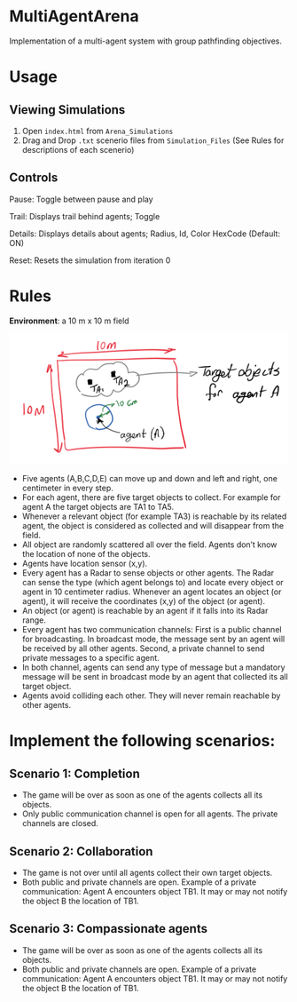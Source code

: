 # MultiAgentArena
Implementation of a multi-agent system with group pathfinding objectives.



# Usage

## Viewing Simulations

1. Open ```index.html``` from ```Arena_Simulations```
2. Drag and Drop ```.txt``` scenerio files from ```Simulation_Files``` (See Rules for descriptions of each scenerio)

## Controls

Pause: Toggle between pause and play

Trail: Displays trail behind agents; Toggle

Details: Displays details about agents; Radius, Id, Color HexCode (Default: ON)

Reset: Resets the simulation from iteration 0


# Rules

**Environment**: a 10 m x 10 m field

![Arena](arena.png?raw=true "Arena")

* Five agents (A,B,C,D,E) can move up and down and left and right, one centimeter in every step.
* For each agent, there are five target objects to collect. For example for agent A the target
objects are TA1 to TA5.
* Whenever a relevant object (for example TA3) is reachable by its related agent, the object is
considered as collected and will disappear from the field.
* All object are randomly scattered all over the field. Agents don’t know the location of none of
the objects.
* Agents have location sensor (x,y).
* Every agent has a Radar to sense objects or other agents. The Radar can sense the type (which
agent belongs to) and locate every object or agent in 10 centimeter radius. Whenever an agent
locates an object (or agent), it will receive the coordinates (x,y) of the object (or agent).
* An object (or agent) is reachable by an agent if it falls into its Radar range.
* Every agent has two communication channels: First is a public channel for broadcasting. In
broadcast mode, the message sent by an agent will be received by all other agents. Second, a
private channel to send private messages to a specific agent.
* In both channel, agents can send any type of message but a mandatory message will be sent in
broadcast mode by an agent that collected its all target object.
* Agents avoid colliding each other. They will never remain reachable by other agents.


# Implement the following scenarios: 

Scenario 1: Completion
----------------------

* The game will be over as soon as one of the agents collects all its objects.
* Only public communication channel is open for all agents. The private channels are closed.

Scenario 2: Collaboration
-------------------------

* The game is not over until all agents collect their own target objects.
* Both public and private channels are open. Example of a private communication: Agent A
encounters object TB1. It may or may not notify the object B the location of TB1. 

Scenario 3: Compassionate agents
--------------------------------

* The game will be over as soon as one of the agents collects all its objects.
* Both public and private channels are open. Example of a private communication: Agent A
encounters object TB1. It may or may not notify the object B the location of TB1.
